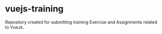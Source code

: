 # vuejs-training
Repository created for submitting training Exercise and Assignments related to VueJs.

